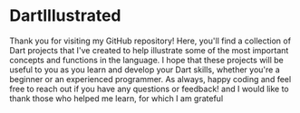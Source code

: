 # DartIllustrated
Thank you for visiting my GitHub repository! Here, you'll find a collection of Dart projects that I've created to help illustrate some of the most important concepts and functions in the language. I hope that these projects will be useful to you as you learn and develop your Dart skills, whether you're a beginner or an experienced programmer. As always, happy coding and feel free to reach out if you have any questions or feedback! and I would like to thank those who helped me learn, for which I am grateful

